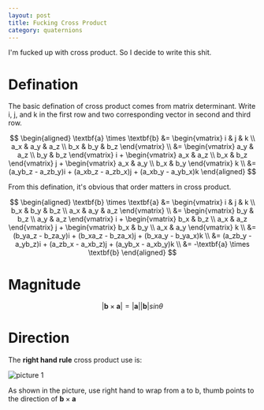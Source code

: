 ```yaml
---
layout: post
title: Fucking Cross Product
category: quaternions
---
```


I'm fucked up with cross product. So I decide to write this shit.

# Defination

The basic defination of cross product comes from matrix determinant. Write i, j, and k in the first row and two corresponding vector in second and third row.

$$
\begin{aligned}
    \textbf{a} \times \textbf{b} &= 
    \begin{vmatrix}
        i & j & k \\
        a_x & a_y & a_z \\
        b_x & b_y & b_z
    \end{vmatrix} \\
    &=
    \begin{vmatrix}
        a_y & a_z \\
        b_y & b_z
    \end{vmatrix} i
    +
    \begin{vmatrix}
        a_x & a_z \\
        b_x & b_z
    \end{vmatrix} j
    +
    \begin{vmatrix}
        a_x & a_y \\
        b_x & b_y
    \end{vmatrix} k \\
    &= (a_yb_z - a_zb_y)i + (a_xb_z - a_zb_x)j + (a_xb_y - a_yb_x)k
\end{aligned}
$$

From this defination, it's obvious that order matters in cross product.

$$
\begin{aligned}
    \textbf{b} \times \textbf{a} &= 
    \begin{vmatrix}
        i & j & k \\
        b_x & b_y & b_z \\
        a_x & a_y & a_z
    \end{vmatrix} \\
    &=
    \begin{vmatrix}
        b_y & b_z \\
        a_y & a_z
    \end{vmatrix} i
    +
    \begin{vmatrix}
        b_x & b_z \\
        a_x & a_z
    \end{vmatrix} j
    +
    \begin{vmatrix}
        b_x & b_y \\
        a_x & a_y
    \end{vmatrix} k \\
    &= (b_ya_z - b_za_y)i + (b_xa_z - b_za_x)j + (b_xa_y - b_ya_x)k \\
    &= (a_zb_y - a_yb_z)i + (a_zb_x - a_xb_z)j + (a_yb_x - a_xb_y)k \\
    &= -\textbf{a} \times \textbf{b}
\end{aligned}
$$

# Magnitude

$$
\vert \textbf{b} \times \textbf{a} \vert = \vert \textbf{a} \vert \vert \textbf{b} \vert sin\theta
$$

# Direction

The **right hand rule** cross product use is:

![picture 1](/Blog/images/2022-04-26-16-10-59-cross-product.png)  

As shown in the picture, use right hand to wrap from a to b, thumb points to the direction of $\textbf{b} \times \textbf{a}$